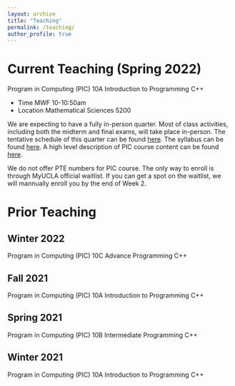 ```yaml
---
layout: archive
title: "Teaching"
permalink: /teaching/
author_profile: true
---
```


Current Teaching (Spring 2022)
===
Program in Computing (PIC) 10A Introduction to Programming C++
* Time MWF 10-10:50am
* Location Mathematical Sciences 5200

We are expecting to have a fully in-person quarter. Most of class activities, including both the midterm and final exams, will take place in-person. 
The tentative schedule of this quarter can be found [here](../files/schedule_10a_2022spring.pdf). 
The syllabus can be found [here](../files/syllabus_10a_2022spring.pdf). 
A high level description of PIC course content can be found [here](https://ww3.math.ucla.edu/courses/). 

We do not offer PTE numbers for PIC course. The only way to enroll is through MyUCLA official waitlist. 
If you can get a spot on the waitlist, we will mannually enroll you by the end of Week 2.

Prior Teaching
===
Winter 2022
---
Program in Computing (PIC) 10C Advance Programming C++

Fall 2021
---
Program in Computing (PIC) 10A Introduction to Programming C++

Spring 2021
---
Program in Computing (PIC) 10B Intermediate Programming C++

Winter 2021
---
Program in Computing (PIC) 10A Introduction to Programming C++
